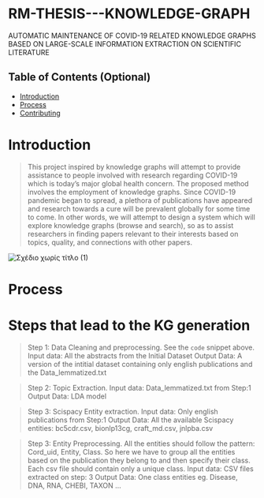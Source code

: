 # RM-THESIS---KNOWLEDGE-GRAPH
AUTOMATIC MAINTENANCE OF COVID-19 RELATED KNOWLEDGE GRAPHS BASED ON LARGE-SCALE INFORMATION EXTRACTION ON SCIENTIFIC LITERATURE

## Table of Contents (Optional)

- [Introduction](#Introduction)
- [Process](#Process)
- [Contributing](#contributing)


# Introduction

> This project inspired by knowledge graphs will attempt to provide assistance to people involved with research regarding COVID-19 which is today’s major global health concern. The proposed method involves the employment of knowledge graphs. Since COVID-19 pandemic began to spread, a plethora of publications have appeared and research towards a cure will be prevalent globally for some time to come. In other words, we will attempt to design a system which will explore knowledge graphs (browse and search), so as to assist researchers in finding papers relevant to their interests based on topics, quality, and connections with other papers.

![Σχέδιο χωρίς τίτλο (1)](https://user-images.githubusercontent.com/18035161/110002916-306af300-7d16-11eb-81f4-c1c699624ab8.jpg)




# Process
# Steps that lead to the KG generation
> Step 1: Data Cleaning and preprocessing. See the `code` snippet above. 
>Input data: All the abstracts from the Initial Dataset
>Output Data: A version of the intitial dataset containing only english publications and the Data_lemmatized.txt



>Step 2: Topic Extraction. 
>Input data: Data_lemmatized.txt from Step:1 
>Output Data: LDA model



>Step 3: Scispacy Entity extraction. 
>Input data: Only english publications from Step:1
>Output Data: All the available Scispacy entities: bc5cdr.csv, bionlp13cg, craft_md.csv, jnlpba.csv


>Step 3: Entity Preprocessing. All the entities should follow the pattern: Cord_uid, Entity, Class. So here we have to group all the entities based on the publication they belong to and then specify their class. Each csv file should contain only a unique class. 
>Input data: CSV files extracted on step: 3
>Output Data: One class entities eg. Disease, DNA, RNA, CHEBI, TAXON ...


